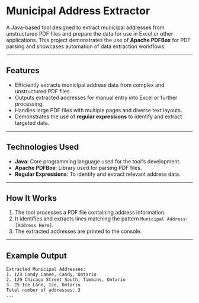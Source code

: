 # **Municipal Address Extractor**

A Java-based tool designed to extract municipal addresses from unstructured PDF files and prepare the data for use in Excel or other applications. This project demonstrates the use of **Apache PDFBox** for PDF parsing and showcases automation of data extraction workflows.

---

## **Features**
- Efficiently extracts municipal address data from complex and unstructured PDF files.
- Outputs extracted addresses for manual entry into Excel or further processing.
- Handles large PDF files with multiple pages and diverse text layouts.
- Demonstrates the use of **regular expressions** to identify and extract targeted data.

---

## **Technologies Used**
- **Java**: Core programming language used for the tool's development.
- **Apache PDFBox**: Library used for parsing PDF files.
- **Regular Expressions**: To identify and extract relevant address data.

---

## **How It Works**
1. The tool processes a PDF file containing address information.
2. It identifies and extracts lines matching the pattern `Municipal Address: [Address Here]`.
3. The extracted addresses are printed to the console.

---

## **Example Output**
```
Extracted Municipal Addresses:
1. 123 Candy Lanee, Candy, Ontario
2. 129 Chicago Street South, Timmins, Ontario
3. 25 Ice Lane, Ice, Ontario
Total number of addresses: 3
...
```
